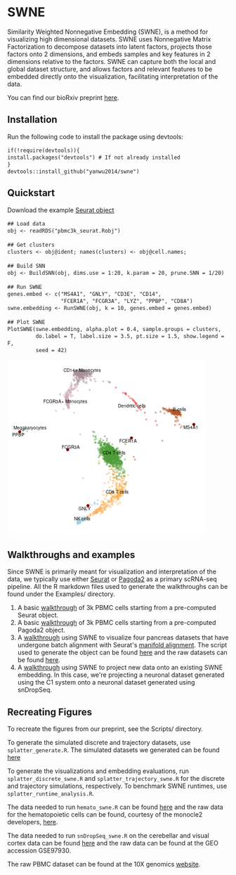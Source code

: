 # SWNE
Similarity Weighted Nonnegative Embedding (SWNE), is a method for visualizing high dimensional datasets.
SWNE uses Nonnegative Matrix Factorization to decompose datasets into latent factors, projects
those factors onto 2 dimensions, and embeds samples and key features in 2 dimensions relative to the
factors. SWNE can capture both the local and global dataset structure, and allows
factors and relevant features to be embedded directly onto the visualization, facilitating interpretation
of the data.

You can find our bioRxiv preprint [here](https://www.biorxiv.org/content/early/2018/06/22/276261).

## Installation
Run the following code to install the package using devtools:

```
if(!require(devtools)){
install.packages("devtools") # If not already installed
}
devtools::install_github("yanwu2014/swne")
```

## Quickstart
Download the example [Seurat object](https://bit.ly/2B3Q3LN)

```
## Load data
obj <- readRDS("pbmc3k_seurat.Robj")

## Get clusters
clusters <- obj@ident; names(clusters) <- obj@cell.names;

## Build SNN
obj <- BuildSNN(obj, dims.use = 1:20, k.param = 20, prune.SNN = 1/20)

## Run SWNE
genes.embed <- c("MS4A1", "GNLY", "CD3E", "CD14",
                 "FCER1A", "FCGR3A", "LYZ", "PPBP", "CD8A")
swne.embedding <- RunSWNE(obj, k = 10, genes.embed = genes.embed)

## Plot SWNE
PlotSWNE(swne.embedding, alpha.plot = 0.4, sample.groups = clusters,
         do.label = T, label.size = 3.5, pt.size = 1.5, show.legend = F,
         seed = 42)
```

![](Examples/seurat_quickstart_swne.png?raw=True "SWNE plot of 3k PBMCs")


## Walkthroughs and examples
Since SWNE is primarily meant for visualization and interpretation of the data, we typically use either [Seurat](http://satijalab.org/seurat/) or [Pagoda2](https://github.com/hms-dbmi/pagoda2) as a primary scRNA-seq pipeline. All the R markdown files used to generate the walkthroughs can be found under the Examples/ directory.

1. A basic [walkthrough](https://yanwu2014.github.io/swne/Examples/pbmc3k_swne_seurat.html) of 3k PBMC cells starting from a pre-computed Seurat object.
2. A basic [walkthrough](https://yanwu2014.github.io/swne/Examples/pbmc3k_swne_pagoda2.html) of 3k PBMC cells starting from a pre-computed Pagoda2 object.
3. A [walkthrough](https://yanwu2014.github.io/swne/Examples/multiple_pancreas_alignment_swne.html) using SWNE to visualize four pancreas datasets that have undergone batch alignment with Seurat's [manifold alignment](https://www.nature.com/articles/nbt.4096). The script used to generate the object can be found [here](https://yanwu2014.github.io/swne/Examples/multiple_pancreas_workflow.R) and the raw datasets can be found [here](http://bit.ly/IAexpmat).
4. A [walkthrough](https://yanwu2014.github.io/swne/Examples/cortical_neuron_projection.html) using SWNE to project new data onto an existing SWNE embedding. In this case, we're projecting a neuronal dataset generated using the C1 system onto a neuronal dataset generated using snDropSeq.


## Recreating Figures
To recreate the figures from our preprint, see the Scripts/ directory. 

To generate the simulated discrete and trajectory datasets, use `splatter_generate.R`. The simulated datasets we generated can be found [here](https://bit.ly/2JQDDNc)

To generate the visualizations and embedding evaluations, run `splatter_discrete_swne.R` and `splatter_trajectory_swne.R` for the discrete and trajectory simulations, respectively. To benchmark SWNE runtimes, use `splatter_runtime_analysis.R`.

The data needed to run `hemato_swne.R` can be found [here](https://bit.ly/2MFiByO) and the raw data for the hematopoietic cells can be found, courtesy of the monocle2 developers, [here](http://www.gs.washington.edu/~xqiu/proj2/RGE_analysis_data.tar.gz).

The data needed to run `snDropSeq_swne.R` on the cerebellar and visual cortex data can be found [here](https://bit.ly/2I6R5XL) and the raw data can be found at the GEO accession GSE97930.

The raw PBMC dataset can be found at the 10X genomics [website](https://support.10xgenomics.com/single-cell-gene-expression/datasets/1.1.0/pbmc3k).
